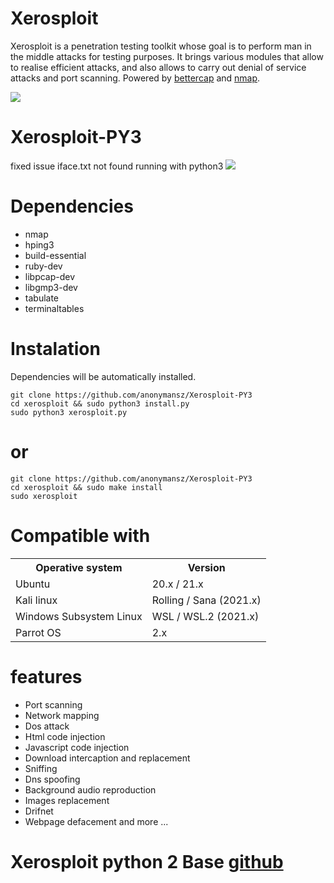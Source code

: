 Xerosploit
=
Xerosploit is a penetration testing toolkit whose goal is to perform man in the middle attacks for testing purposes. It brings various modules that allow to realise efficient attacks, and also allows to carry out denial of service attacks and port scanning.
Powered by <a href="https://www.bettercap.org"> bettercap</a> and <a href="https://www.bettercap.org"> nmap</a>.

<IMG SRC="https://camo.githubusercontent.com/0d74c2e88e10211979d4ab7877e0299addd8dfe3755d1fbb24a5cc8206859530/687474703a2f2f692e696d6775722e636f6d2f626272343845702e706e67">

# Xerosploit-PY3
fixed issue iface.txt not found running with python3
<IMG SRC="https://i.imgur.com/B6bnxRJ.png">

Dependencies
=

- nmap 
- hping3 
- build-essential 
- ruby-dev 
- libpcap-dev 
- libgmp3-dev
- tabulate 
- terminaltables

Instalation
=
Dependencies will be automatically installed.

    git clone https://github.com/anonymansz/Xerosploit-PY3
    cd xerosploit && sudo python3 install.py
    sudo python3 xerosploit.py
or
=
    
    git clone https://github.com/anonymansz/Xerosploit-PY3
    cd xerosploit && sudo make install
    sudo xerosploit

Compatible with
=

<table>
    <tr>
        <th>Operative system</th>
        <th> Version </th>
    </tr>
    <tr>
        <td>Ubuntu</td>
        <td> 20.x  / 21.x </td>
    </tr>
    <tr>
        <td> Kali linux </td>
        <td> Rolling / Sana (2021.x) </td>
    </tr>
    <tr>   
        <td> Windows Subsystem Linux </td>
        <td> WSL / WSL.2 (2021.x) </td>
    </tr>
    <tr>
        <td>Parrot OS</td>
        <td>2.x </td>
    </tr>
</table>

features 
=
- Port scanning
- Network mapping
- Dos attack
- Html code injection
- Javascript code injection
- Download intercaption and replacement
- Sniffing
- Dns spoofing
- Background audio reproduction
- Images replacement
- Drifnet
- Webpage defacement and more ...
 
 # Xerosploit python 2 Base [github](https://github.com/LionSec/xerosploit)
